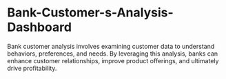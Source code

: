 # Bank-Customer-s-Analysis-Dashboard
Bank customer analysis involves examining customer data to understand behaviors, preferences, and needs. By leveraging this analysis, banks can enhance customer relationships, improve product offerings, and ultimately drive profitability.
